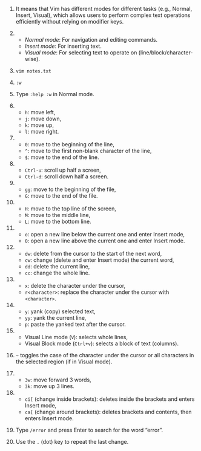 1. It means that Vim has different modes for different tasks (e.g., Normal, Insert, Visual), which allows users to perform complex text operations efficiently without relying on modifier keys.

2. - *Normal mode*: For navigation and editing commands.
   - *Insert mode*: For inserting text.
   - *Visual mode*: For selecting text to operate on (line/block/character-wise).

3. `vim notes.txt`

4. `:w`

5. Type `:help :w` in Normal mode.

6. - `h`: move left,
   - `j`: move down,
   - `k`: move up,
   - `l`: move right.

7. - `0`: move to the beginning of the line,
   - `^`: move to the first non-blank character of the line,
   - `$`: move to the end of the line.

8. - `Ctrl-u`: scroll up half a screen,
   - `Ctrl-d`: scroll down half a screen.

9. - `gg`: move to the beginning of the file,
   - `G`: move to the end of the file.

10. - `H`: move to the top line of the screen,
    - `M`: move to the middle line,
    - `L`: move to the bottom line.

11. - `o`: open a new line below the current one and enter Insert mode,
    - `O`: open a new line above the current one and enter Insert mode.

12. - `dw`: delete from the cursor to the start of the next word,
    - `cw`: change (delete and enter Insert mode) the current word,
    - `dd`: delete the current line,
    - `cc`: change the whole line.

13. - `x`: delete the character under the cursor,
    - `r<character>`: replace the character under the cursor with `<character>`.

14. - `y`: yank (copy) selected text,
    - `yy`: yank the current line,
    - `p`: paste the yanked text after the cursor.

15. - Visual Line mode (`V`): selects whole lines,
    - Visual Block mode (`Ctrl+v`): selects a block of text (columns).

16. `~` toggles the case of the character under the cursor or all characters in the selected region (if in Visual mode).

17. - `3w`: move forward 3 words,
    - `3k`: move up 3 lines.

18. - `ci[` (change inside brackets): deletes inside the brackets and enters Insert mode,
    - `ca[` (change around brackets): deletes brackets and contents, then enters Insert mode.

19. Type `/error` and press Enter to search for the word “error”.

20. Use the `.` (dot) key to repeat the last change.
